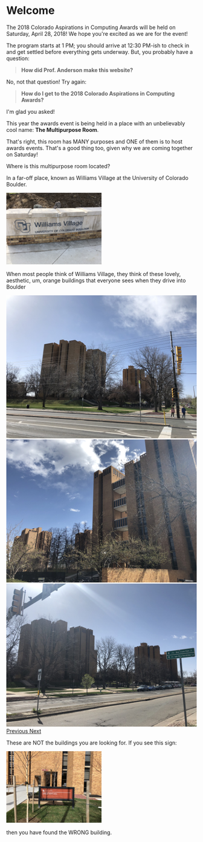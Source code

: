 <h1>Welcome</h1>

<p>The 2018 Colorado Aspirations in Computing Awards will be held on Saturday, April 28, 2018! We hope you're excited as we are for the event!</p>

<p>The program starts at 1 PM; you should arrive at 12:30 PM-ish to check in and get settled before everything gets underway. But, you probably have a question:</p>

<blockquote class="blockquote text-center">
  <p class="mb-0"><strong>How did Prof. Anderson make this website?</strong></p>
</blockquote>

<p>No, not that question! Try again:</p>

<blockquote class="blockquote text-center">
  <p class="mb-0"><strong>How do I get to the 2018 Colorado Aspirations in Computing Awards?</strong></p>
</blockquote>

<p>I'm glad you asked!</p>

<p>This year the awards event is being held in a place with an unbelievably cool name: <strong>The Multipurpose Room</strong>.</p>

<p>That's right, this room has MANY purposes and ONE of them is to host awards events. That's a good thing too, given why we are coming together on Saturday!</p>

<p>Where is this multipurpose room located?</p>

<p>In a far-off place, known as Williams Village at the University of Colorado Boulder.</p>

<img src="images/williams_village_cool_sign.jpg" class="rounded mx-auto d-block" style="width: 50%" alt="williams village">

<p>When most people think of Williams Village, they think of these lovely, aesthetic, um, orange buildings that everyone sees when they drive into Boulder</p>

<div id="orange_buildings" class="carousel slide" data-ride="carousel">
  <div class="carousel-inner">
    <div class="carousel-item active">
      <img class="d-block w-100" src="images/ntbyalf1.jpg" alt="not the buildings, you are looking for">
    </div>
    <div class="carousel-item">
      <img class="d-block w-100" src="images/ntbyalf2.jpg" alt="not the buildings, you are looking for">
    </div>
    <div class="carousel-item">
      <img class="d-block w-100" src="images/ntbyalf3.jpg" alt="not the buildings, you are looking for">
    </div>
  </div>
  <a class="carousel-control-prev" href="#orange_buildings" role="button" data-slide="prev">
    <span class="carousel-control-prev-icon" aria-hidden="true"></span>
    <span class="sr-only">Previous</span>
  </a>
  <a class="carousel-control-next" href="#orange_buildings" role="button" data-slide="next">
    <span class="carousel-control-next-icon" aria-hidden="true"></span>
    <span class="sr-only">Next</span>
  </a>
</div>

<p>These are NOT the buildings you are looking for. If you see this sign:</p>

<img src="images/ntbyalf_sign.jpg" class="rounded mx-auto d-block" style="width: 50%" alt="darley">

<p>then you have found the WRONG building.</p>


